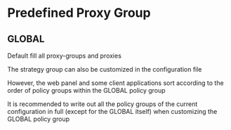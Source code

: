 # Predefined Proxy Group

## GLOBAL

Default fill all proxy-groups and proxies

The strategy group can also be customized in the configuration file

However, the web panel and some client applications sort according to the order of policy groups within the GLOBAL policy group

It is recommended to write out all the policy groups of the current configuration in full (except for the GLOBAL itself) when customizing the GLOBAL policy group